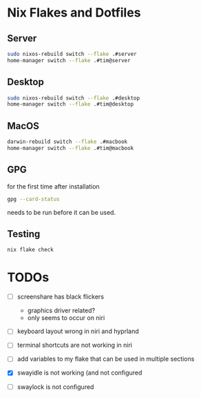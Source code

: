 # Nix Flakes and Dotfiles

## Server

```sh
sudo nixos-rebuild switch --flake .#server
home-manager switch --flake .#tim@server
```

## Desktop

```sh
sudo nixos-rebuild switch --flake .#desktop
home-manager switch --flake .#tim@desktop
```

## MacOS
```sh
darwin-rebuild switch --flake .#macbook
home-manager switch --flake .#tim@macbook
```

## GPG

for the first time after installation
```sh
gpg --card-status
```
needs to be run before it can be used.

## Testing

```sh
nix flake check
```


# TODOs

- [ ] screenshare has black flickers 
  - graphics driver related?
  - only seems to occur on niri
- [ ] keyboard layout wrong in niri and hyprland
- [ ] terminal shortcuts are not working in niri
- [ ] add variables to my flake that can be used in multiple sections
- [x] swayidle is not working (and not configured
- [ ] swaylock is not configured

